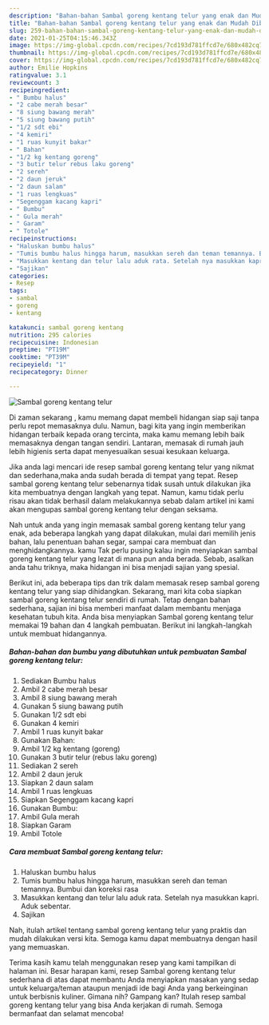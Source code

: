 ```yaml
---
description: "Bahan-bahan Sambal goreng kentang telur yang enak dan Mudah Dibuat"
title: "Bahan-bahan Sambal goreng kentang telur yang enak dan Mudah Dibuat"
slug: 259-bahan-bahan-sambal-goreng-kentang-telur-yang-enak-dan-mudah-dibuat
date: 2021-01-25T04:15:46.343Z
image: https://img-global.cpcdn.com/recipes/7cd193d781ffcd7e/680x482cq70/sambal-goreng-kentang-telur-foto-resep-utama.jpg
thumbnail: https://img-global.cpcdn.com/recipes/7cd193d781ffcd7e/680x482cq70/sambal-goreng-kentang-telur-foto-resep-utama.jpg
cover: https://img-global.cpcdn.com/recipes/7cd193d781ffcd7e/680x482cq70/sambal-goreng-kentang-telur-foto-resep-utama.jpg
author: Emilie Hopkins
ratingvalue: 3.1
reviewcount: 3
recipeingredient:
- " Bumbu halus"
- "2 cabe merah besar"
- "8 siung bawang merah"
- "5 siung bawang putih"
- "1/2 sdt ebi"
- "4 kemiri"
- "1 ruas kunyit bakar"
- " Bahan"
- "1/2 kg kentang goreng"
- "3 butir telur rebus laku goreng"
- "2 sereh"
- "2 daun jeruk"
- "2 daun salam"
- "1 ruas lengkuas"
- "Segenggam kacang kapri"
- " Bumbu"
- " Gula merah"
- " Garam"
- " Totole"
recipeinstructions:
- "Haluskan bumbu halus"
- "Tumis bumbu halus hingga harum, masukkan sereh dan teman temannya. Bumbui dan koreksi rasa"
- "Masukkan kentang dan telur lalu aduk rata. Setelah nya masukkan kapri. Aduk sebentar."
- "Sajikan"
categories:
- Resep
tags:
- sambal
- goreng
- kentang

katakunci: sambal goreng kentang 
nutrition: 295 calories
recipecuisine: Indonesian
preptime: "PT19M"
cooktime: "PT39M"
recipeyield: "1"
recipecategory: Dinner

---
```



![Sambal goreng kentang telur](https://img-global.cpcdn.com/recipes/7cd193d781ffcd7e/680x482cq70/sambal-goreng-kentang-telur-foto-resep-utama.jpg)

Di zaman  sekarang , kamu memang dapat membeli hidangan siap saji tanpa perlu repot memasaknya dulu. Namun, bagi kita yang ingin memberikan hidangan terbaik kepada orang tercinta, maka kamu memang lebih baik memasaknya dengan tangan sendiri. Lantaran, memasak di rumah jauh lebih higienis serta dapat menyesuaikan sesuai kesukaan keluarga.

Jika anda lagi mencari ide resep sambal goreng kentang telur yang nikmat dan sederhana,maka anda sudah berada di tempat yang tepat. Resep sambal goreng kentang telur  sebenarnya tidak susah untuk dilakukan jika kita membuatnya dengan langkah yang tepat. Namun, kamu tidak perlu risau akan tidak berhasil dalam melakukannya 
sebab dalam artikel ini kami akan mengupas sambal goreng kentang telur dengan seksama.  



Nah untuk anda yang ingin memasak sambal goreng kentang telur yang enak, ada beberapa langkah yang dapat dilakukan, mulai dari memilih jenis bahan, lalu penentuan bahan segar, sampai cara membuat dan menghidangkannya. kamu Tak perlu pusing kalau ingin menyiapkan sambal goreng kentang telur yang lezat di mana pun anda berada. Sebab, asalkan anda  tahu triknya, maka hidangan ini bisa menjadi sajian yang spesial.

Berikut ini, ada beberapa tips dan trik dalam memasak resep sambal goreng kentang telur yang siap dihidangkan. Sekarang, mari kita coba siapkan sambal goreng kentang telur sendiri di rumah. Tetap dengan bahan sederhana, sajian ini bisa memberi manfaat dalam membantu menjaga kesehatan tubuh kita. Anda bisa menyiapkan Sambal goreng kentang telur memakai 19 bahan dan 4 langkah pembuatan. Berikut ini langkah-langkah untuk membuat hidangannya.

<!--inarticleads1-->

##### Bahan-bahan dan bumbu yang dibutuhkan untuk pembuatan Sambal goreng kentang telur:

1. Sediakan  Bumbu halus
1. Ambil 2 cabe merah besar
1. Ambil 8 siung bawang merah
1. Gunakan 5 siung bawang putih
1. Gunakan 1/2 sdt ebi
1. Gunakan 4 kemiri
1. Ambil 1 ruas kunyit bakar
1. Gunakan  Bahan:
1. Ambil 1/2 kg kentang (goreng)
1. Gunakan 3 butir telur (rebus laku goreng)
1. Sediakan 2 sereh
1. Ambil 2 daun jeruk
1. Siapkan 2 daun salam
1. Ambil 1 ruas lengkuas
1. Siapkan Segenggam kacang kapri
1. Gunakan  Bumbu:
1. Ambil  Gula merah
1. Siapkan  Garam
1. Ambil  Totole




<!--inarticleads2-->

##### Cara membuat Sambal goreng kentang telur:

1. Haluskan bumbu halus
1. Tumis bumbu halus hingga harum, masukkan sereh dan teman temannya. Bumbui dan koreksi rasa
1. Masukkan kentang dan telur lalu aduk rata. Setelah nya masukkan kapri. Aduk sebentar.
1. Sajikan




Nah, itulah artikel tentang  sambal goreng kentang telur  yang praktis dan mudah dilakukan versi kita. Semoga kamu dapat membuatnya dengan hasil yang memuaskan. 

Terima kasih kamu telah menggunakan resep yang kami tampilkan di halaman ini. Besar harapan kami, resep  Sambal goreng kentang telur sederhana di atas dapat membantu Anda menyiapkan masakan yang sedap untuk keluarga/teman ataupun menjadi ide bagi Anda yang berkeinginan untuk berbisnis kuliner. Gimana nih? Gampang kan? Itulah resep sambal goreng kentang telur yang bisa Anda kerjakan di rumah. Semoga bermanfaat dan selamat mencoba!

